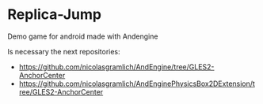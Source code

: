 Replica-Jump
============

Demo game for android made with Andengine

Is necessary the next repositories:

- https://github.com/nicolasgramlich/AndEngine/tree/GLES2-AnchorCenter
- https://github.com/nicolasgramlich/AndEnginePhysicsBox2DExtension/tree/GLES2-AnchorCenter
